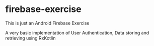 # firebase-exercise

This is just an Android Firebase Exercise

A very basic implementation of User Authentication, Data storing and retrieving using RxKotlin
